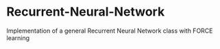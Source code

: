 # Recurrent-Neural-Network
Implementation of a general Recurrent Neural Network class with FORCE learning
